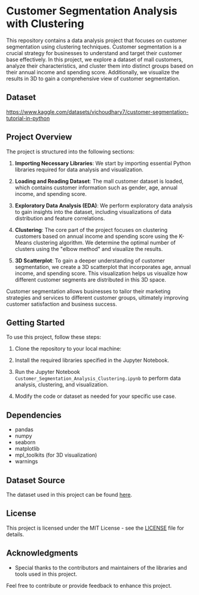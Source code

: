 # Customer Segmentation Analysis with Clustering

This repository contains a data analysis project that focuses on customer segmentation using clustering techniques. Customer segmentation is a crucial strategy for businesses to understand and target their customer base effectively. In this project, we explore a dataset of mall customers, analyze their characteristics, and cluster them into distinct groups based on their annual income and spending score. Additionally, we visualize the results in 3D to gain a comprehensive view of customer segmentation.

## Dataset
https://www.kaggle.com/datasets/vjchoudhary7/customer-segmentation-tutorial-in-python

## Project Overview

The project is structured into the following sections:

1. **Importing Necessary Libraries**: We start by importing essential Python libraries required for data analysis and visualization.

2. **Loading and Reading Dataset**: The mall customer dataset is loaded, which contains customer information such as gender, age, annual income, and spending score.

3. **Exploratory Data Analysis (EDA)**: We perform exploratory data analysis to gain insights into the dataset, including visualizations of data distribution and feature correlations.

4. **Clustering**: The core part of the project focuses on clustering customers based on annual income and spending score using the K-Means clustering algorithm. We determine the optimal number of clusters using the "elbow method" and visualize the results.

5. **3D Scatterplot**: To gain a deeper understanding of customer segmentation, we create a 3D scatterplot that incorporates age, annual income, and spending score. This visualization helps us visualize how different customer segments are distributed in this 3D space.

Customer segmentation allows businesses to tailor their marketing strategies and services to different customer groups, ultimately improving customer satisfaction and business success.

## Getting Started

To use this project, follow these steps:

1. Clone the repository to your local machine:

2. Install the required libraries specified in the Jupyter Notebook.

3. Run the Jupyter Notebook `Customer_Segmentation_Analysis_Clustering.ipynb` to perform data analysis, clustering, and visualization.

4. Modify the code or dataset as needed for your specific use case.

## Dependencies

- pandas
- numpy
- seaborn
- matplotlib
- mpl_toolkits (for 3D visualization)
- warnings

## Dataset Source

The dataset used in this project can be found [here](https://example.com/dataset).

## License

This project is licensed under the MIT License - see the [LICENSE](LICENSE) file for details.

## Acknowledgments

- Special thanks to the contributors and maintainers of the libraries and tools used in this project.

Feel free to contribute or provide feedback to enhance this project.

